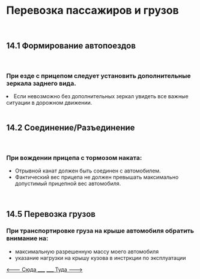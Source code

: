 <h1>Перевозка пассажиров и грузов</h1>
<br>
<h2>14.1 Формирование автопоездов</h2>
<br>
<h3>При езде с прицепом следует установить дополнительные зеркала заднего вида.</h3>
<li>Если невозможно без дополнительных зеркал увидеть все важные ситуации в дорожном движении.</li>
<br>
<h2>14.2 Соединение/Разъединение</h2>
<br>
<h3>При вождении прицепа с тормозом наката:</h3>
<ul>
<li>Отрывной канат должен быть соединен с автомобилем.</li>
<li>Фактический вес прицепа не должен превышать максимально допустимый прицепной вес автомобиля.</li>
</ul>
<br>
<h2>14.5 Перевозка грузов</h2>
<h3>При транспортировке груза на крыше автомобиля обратить внимание на:</h3>
<ul>
<li>максимальную разрешенную массу моего автомобиля</li>
<li>указание нагрузки на крышу кузова в инстркции по эксплуатации</li>
</ul>

[<--- Сюда ___](/13%20-%20technical%20conditions%20&%20ecology.md)
[___ Туда --->](/01%20-%20human%20risk%20factor.md)
